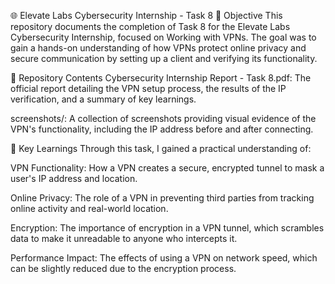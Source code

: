🌐 Elevate Labs Cybersecurity Internship - Task 8
🎯 Objective
This repository documents the completion of Task 8 for the Elevate Labs Cybersecurity Internship, focused on Working with VPNs. The goal was to gain a hands-on understanding of how VPNs protect online privacy and secure communication by setting up a client and verifying its functionality.

📂 Repository Contents
Cybersecurity Internship Report - Task 8.pdf: The official report detailing the VPN setup process, the results of the IP verification, and a summary of key learnings.

screenshots/: A collection of screenshots providing visual evidence of the VPN's functionality, including the IP address before and after connecting.

📝 Key Learnings
Through this task, I gained a practical understanding of:


VPN Functionality: How a VPN creates a secure, encrypted tunnel to mask a user's IP address and location.




Online Privacy: The role of a VPN in preventing third parties from tracking online activity and real-world location.


Encryption: The importance of encryption in a VPN tunnel, which scrambles data to make it unreadable to anyone who intercepts it.


Performance Impact: The effects of using a VPN on network speed, which can be slightly reduced due to the encryption process.

